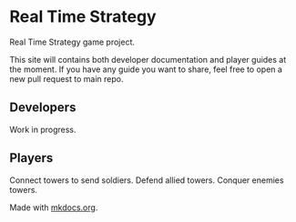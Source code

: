 # Real Time Strategy

Real Time Strategy game project.

This site will contains both developer documentation and player guides at the moment. If you have any guide you want to share, feel free to open a new pull request to main repo.

## Developers

Work in progress.

## Players

Connect towers to send soldiers. Defend allied towers. Conquer enemies towers.

Made with [mkdocs.org](https://www.mkdocs.org).
